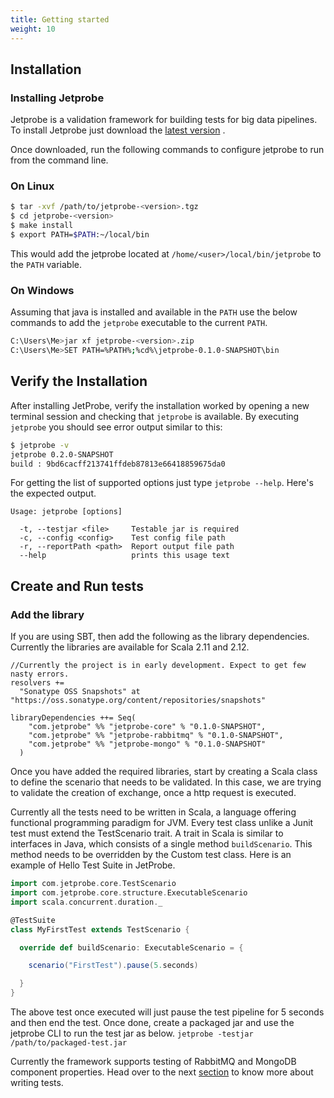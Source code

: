 ```yaml
---
title: Getting started
weight: 10
---
```


## Installation

### Installing Jetprobe

Jetprobe is a validation framework for building tests for big data pipelines. To install Jetprobe just download the [latest version](https://github.com/jetprobe/jetprobe/releases) .

Once downloaded, run the following commands to configure jetprobe to run from the command line.

### On Linux
```sh
$ tar -xvf /path/to/jetprobe-<version>.tgz
$ cd jetprobe-<version>
$ make install
$ export PATH=$PATH:~/local/bin
```
This would add the jetprobe located at  `/home/<user>/local/bin/jetprobe` to the `PATH` variable.

### On Windows
Assuming that java is installed and available in the `PATH` use the below commands to add the `jetprobe` executable to the current `PATH`.
```sh
C:\Users\Me>jar xf jetprobe-<version>.zip
C:\Users\Me>SET PATH=%PATH%;%cd%\jetprobe-0.1.0-SNAPSHOT\bin
```

## Verify the Installation
After installing JetProbe, verify the installation worked by opening a new terminal session and checking that `jetprobe` is available. By executing `jetprobe` you should see error output similar to this:

```sh
$ jetprobe -v
jetprobe 0.2.0-SNAPSHOT
build : 9bd6cacff213741ffdeb87813e66418859675da0
```
For getting the list of supported options just type `jetprobe --help`. Here's the expected output.
```
Usage: jetprobe [options]

  -t, --testjar <file>     Testable jar is required
  -c, --config <config>    Test config file path
  -r, --reportPath <path>  Report output file path
  --help                   prints this usage text

```

## Create and Run tests

### Add the library

If you are using SBT, then add the following as the library dependencies. Currently the libraries are available for Scala 2.11 and 2.12.

```
//Currently the project is in early development. Expect to get few nasty errors.
resolvers +=
  "Sonatype OSS Snapshots" at "https://oss.sonatype.org/content/repositories/snapshots"

libraryDependencies ++= Seq(
    "com.jetprobe" %% "jetprobe-core" % "0.1.0-SNAPSHOT",
    "com.jetprobe" %% "jetprobe-rabbitmq" % "0.1.0-SNAPSHOT",
    "com.jetprobe" %% "jetprobe-mongo" % "0.1.0-SNAPSHOT"
  )
```
Once you have added the required libraries, start by creating a Scala class to define the scenario that needs to be validated. In this case, we are trying to validate the creation of exchange, once a http request is executed.

Currently all the tests need to be written in Scala, a language offering functional programming paradigm for JVM. Every test class unlike a Junit test must extend the TestScenario trait. A trait in Scala is similar to interfaces in Java, which consists of a single method `buildScenario`. This method needs to be overridden by the Custom test class. Here is an example of Hello Test Suite in JetProbe.

```Scala
import com.jetprobe.core.TestScenario
import com.jetprobe.core.structure.ExecutableScenario
import scala.concurrent.duration._

@TestSuite
class MyFirstTest extends TestScenario {

  override def buildScenario: ExecutableScenario = {

    scenario("FirstTest").pause(5.seconds)

  }
}
```

The above test once executed will just pause the test pipeline for 5 seconds and then end the test.
Once done, create a packaged jar and use the jetprobe CLI to run the test jar as below.
`jetprobe -testjar /path/to/packaged-test.jar`

Currently the framework supports testing of RabbitMQ and MongoDB component properties. Head over to the next [section](../writing-validations) to know more about writing tests.
